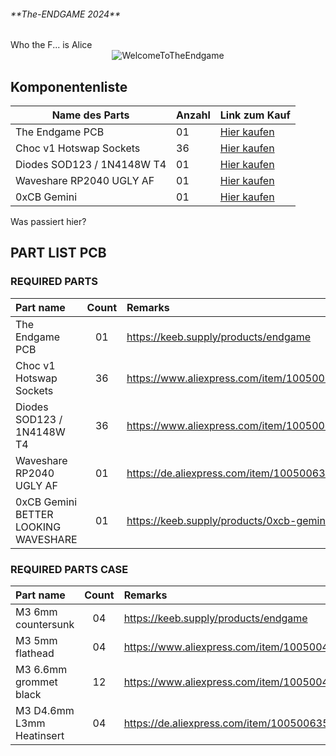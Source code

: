 <h6> **The-ENDGAME 2024** </h6>
Who the F... is Alice

<div align="center">
  <img src="https://github.com/OldMan6955/TheEndgame2024/blob/main/IMAGES/WelcomeToTheEndgame.gif" alt="WelcomeToTheEndgame">
</div>



## Komponentenliste

<small>

| Name des Parts          | Anzahl | Link zum Kauf                             |
|--------------------------|--------|------------------------------------------|
| The Endgame PCB          | 01     | [Hier kaufen](https://keeb.supply/products/endgame) |
| Choc v1 Hotswap Sockets  | 36     | [Hier kaufen](https://www.aliexpress.com/item/1005004916925259.html?) |
| Diodes SOD123 / 1N4148W T4 | 01    | [Hier kaufen](https://de.aliexpress.com/item/1005006354505058.html?) |
| Waveshare RP2040 UGLY AF | 01     | [Hier kaufen](https://de.aliexpress.com/item/1005006354505058.html?) |
| 0xCB Gemini              | 01     | [Hier kaufen](https://keeb.supply/products/0xcb-gemini) |

</small>


Was passiert hier?

## PART LIST PCB

### REQUIRED PARTS

| Part name     | Count | Remarks | 
| :------------ | :---: | :------ |
| The Endgame PCB     | 01 | https://keeb.supply/products/endgame |
| Choc v1 Hotswap Sockets      | 36 | https://www.aliexpress.com/item/1005004916925259.html? |
| Diodes SOD123 / 1N4148W T4   | 36 | https://www.aliexpress.com/item/1005004309686841.html?  |
| Waveshare RP2040 UGLY AF     | 01 | https://de.aliexpress.com/item/1005006354505058.html? |
| 0xCB Gemini BETTER LOOKING WAVESHARE  | 01 | https://keeb.supply/products/0xcb-gemini |



### REQUIRED PARTS CASE

| Part name     | Count | Remarks | 
| :------------ | :---: | :------ |
| M3 6mm countersunk     | 04 | https://keeb.supply/products/endgame |
| M3 5mm flathead      | 04 | https://www.aliexpress.com/item/1005004916925259.html? |
| M3 6.6mm grommet black   | 12 | https://www.aliexpress.com/item/1005004309686841.html?  |
| M3 D4.6mm L3mm Heatinsert    | 04 | https://de.aliexpress.com/item/1005006354505058.html? |

